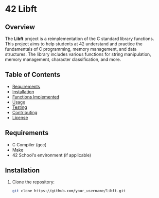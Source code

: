 # 42 Libft

## Overview

The **Libft** project is a reimplementation of the C standard library functions. This project aims to help students at 42 understand and practice the fundamentals of C programming, memory management, and data structures. The library includes various functions for string manipulation, memory management, character classification, and more.

## Table of Contents

- [Requirements](#requirements)
- [Installation](#installation)
- [Functions Implemented](#functions-implemented)
- [Usage](#usage)
- [Testing](#testing)
- [Contributing](#contributing)
- [License](#license)

## Requirements

- C Compiler (gcc)
- Make
- 42 School's environment (if applicable)

## Installation

1. Clone the repository:

   ```bash
   git clone https://github.com/your_username/libft.git

